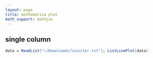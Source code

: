 ```yaml
---
layout: page
title: mathematica plot
math_support: mathjax
---
```



## single column

~~~ mathematica
data = ReadList["~/Downloads/lossiter.txt"]; ListLinePlot[data]
~~~


